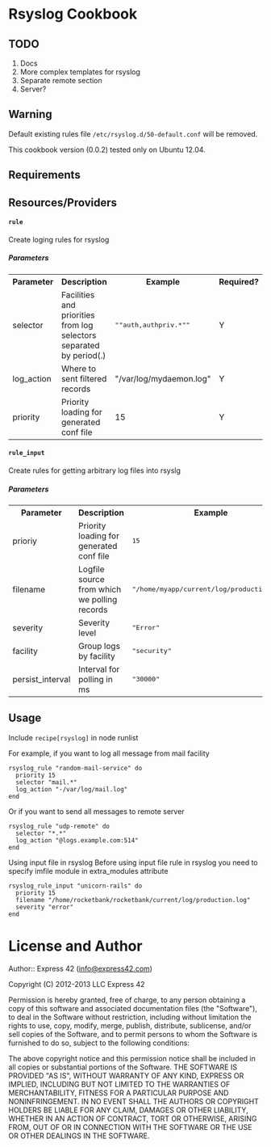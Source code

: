 Rsyslog Cookbook
======================

TODO
-----

1. Docs
2. More complex templates for rsyslog
3. Separate remote section
4. Server?

Warning
-------

Default existing rules file ```/etc/rsyslog.d/50-default.conf``` will be removed.

This cookbook version (0.0.2) tested only on Ubuntu 12.04.

Requirements
------------
Resources/Providers
-------------------
#### `rule`
Create loging rules for rsyslog
##### Parameters
<table>
  <tr>
    <th>Parameter</th>
    <th>Description</th>
    <th>Example</th>
    <th>Required?</th>
    <th>Default</th>
  </tr>
  <tr>
    <td>selector</td>
    <td>Facilities and priorities from log selectors separated by period(.)</td>
    <td><tt>""auth,authpriv.*""</tt></td>
    <td>Y</td>
    <td>nil</td>
  </tr>
    <tr>
    <td>log_action</td>
    <td>Where to sent filtered records</td>
    <td>"/var/log/mydaemon.log"</td>
    <td>Y</td>
    <td>nil</td>
  </tr>
    <tr>
    <td>priority</td>
    <td>Priority loading for generated conf file</td>
    <td>15</td>
    <td>Y</td>
    <td>20</td>
    </tr>
</table>

#### `rule_input`
Create rules for getting arbitrary log files into rsyslg
##### Parameters
<table>
  <tr>
    <th>Parameter</th>
    <th>Description</th>
    <th>Example</th>
    <th>Required?</th>
    <th>Default</th>
  </tr>
  <tr>
    <td>prioriy</td>
    <td>Priority loading for generated conf file</td>
    <td><tt>15</tt></td>
    <td>Y</td>
    <td>20</td>
  </tr>
  <tr>
    <td>filename</td>
    <td>Logfile source from which we polling records</td>
    <td><tt>"/home/myapp/current/log/production.log"</tt></td>
    <td>Y</td>
    <td>nil</td>
  </tr>
  <tr>
    <td>severity</td>
    <td>Severity level</td>
    <td><tt>"Error"</tt></td>
    <td>N</td>
    <td>Info</td>
  </tr>
  <tr>
    <td>facility</td>
    <td>Group logs by facility</td>
    <td><tt>"security"</tt></td>
    <td>N</td>
    <td>daemon</td>
  </tr>
  <tr>
    <td>persist_interval</td>
    <td>Interval for polling in ms</td>
    <td><tt>"30000"</tt></td>
    <td>N</td>
    <td>1000</td>
  </tr>
</table>

Usage
-----

Include ```recipe[rsyslog]``` in node runlist

For example, if you want to log all message from mail facility

```
rsyslog_rule "random-mail-service" do
  priority 15
  selector "mail.*"
  log_action "-/var/log/mail.log"
end
```

Or if you want to send all messages to remote server

```
rsyslog_rule "udp-remote" do
  selector "*.*"
  log_action "@logs.example.com:514"
end
```

Using input file in rsyslog
Before using input file rule in rsyslog you need to specify imfile module in extra_modules attribute

```
rsyslog_rule_input "unicorn-rails" do
  priority 15
  filename "/home/rocketbank/rocketbank/current/log/production.log"
  severity "error"
end
```

License and Author
==================

Author:: Express 42 (<info@express42.com>)

Copyright (C) 2012-2013 LLC Express 42

Permission is hereby granted, free of charge, to any person obtaining a copy of
this software and associated documentation files (the "Software"), to deal in
the Software without restriction, including without limitation the rights to
use, copy, modify, merge, publish, distribute, sublicense, and/or sell copies
of the Software, and to permit persons to whom the Software is furnished to do
so, subject to the following conditions:

The above copyright notice and this permission notice shall be included in all
copies or substantial portions of the Software.
THE SOFTWARE IS PROVIDED "AS IS", WITHOUT WARRANTY OF ANY KIND, EXPRESS OR IMPLIED, INCLUDING BUT NOT LIMITED TO THE WARRANTIES OF MERCHANTABILITY, FITNESS FOR A PARTICULAR PURPOSE AND NONINFRINGEMENT. IN NO EVENT SHALL THE AUTHORS OR COPYRIGHT HOLDERS BE LIABLE FOR ANY CLAIM, DAMAGES OR OTHER LIABILITY, WHETHER IN AN ACTION OF CONTRACT, TORT OR OTHERWISE, ARISING FROM, OUT OF OR IN CONNECTION WITH THE SOFTWARE OR THE USE OR OTHER DEALINGS IN THE SOFTWARE.
